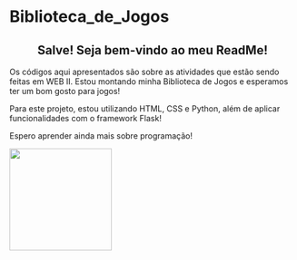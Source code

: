 # Biblioteca_de_Jogos
<h2 align='center'> Salve! Seja bem-vindo ao meu ReadMe!</h2>

Os códigos aqui apresentados são sobre as atividades que estão sendo feitas em WEB II. Estou montando minha Biblioteca de Jogos e esperamos ter um bom gosto para jogos!

Para este projeto, estou utilizando HTML, CSS e Python, além de aplicar funcionalidades com o framework Flask!

Espero aprender ainda mais sobre programação!

<img src="https://www.heypoorplayer.com/2021/04/15/psone-classics-list-ps3-store" width="180px" height="180px" align="center">
